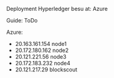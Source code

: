 Deployment Hyperledger besu at: Azure

Guide: ToDo

Azure:

* 20.163.161.154  node1
* 20.172.180.162  node2
* 20.121.221.56   node3
* 20.172.183.232  node4
* 20.121.217.29   blockscout

